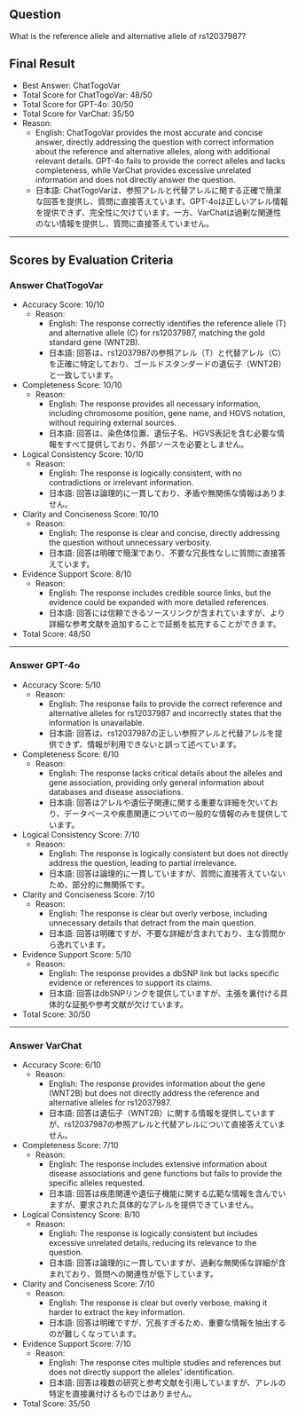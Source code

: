 ## Question

What is the reference allele and alternative allele of rs12037987?

## Final Result

- Best Answer: ChatTogoVar
- Total Score for ChatTogoVar: 48/50
- Total Score for GPT-4o: 30/50
- Total Score for VarChat: 35/50
- Reason:
  - English: ChatTogoVar provides the most accurate and concise answer, directly addressing the question with correct information about the reference and alternative alleles, along with additional relevant details. GPT-4o fails to provide the correct alleles and lacks completeness, while VarChat provides excessive unrelated information and does not directly answer the question.
  - 日本語: ChatTogoVarは、参照アレルと代替アレルに関する正確で簡潔な回答を提供し、質問に直接答えています。GPT-4oは正しいアレル情報を提供できず、完全性に欠けています。一方、VarChatは過剰な関連性のない情報を提供し、質問に直接答えていません。

---

## Scores by Evaluation Criteria

### Answer ChatTogoVar
- Accuracy Score: 10/10
  - Reason: 
    - English: The response correctly identifies the reference allele (T) and alternative allele (C) for rs12037987, matching the gold standard gene (WNT2B).
    - 日本語: 回答は、rs12037987の参照アレル（T）と代替アレル（C）を正確に特定しており、ゴールドスタンダードの遺伝子（WNT2B）と一致しています。
- Completeness Score: 10/10
  - Reason: 
    - English: The response provides all necessary information, including chromosome position, gene name, and HGVS notation, without requiring external sources.
    - 日本語: 回答は、染色体位置、遺伝子名、HGVS表記を含む必要な情報をすべて提供しており、外部ソースを必要としません。
- Logical Consistency Score: 10/10
  - Reason: 
    - English: The response is logically consistent, with no contradictions or irrelevant information.
    - 日本語: 回答は論理的に一貫しており、矛盾や無関係な情報はありません。
- Clarity and Conciseness Score: 10/10
  - Reason: 
    - English: The response is clear and concise, directly addressing the question without unnecessary verbosity.
    - 日本語: 回答は明確で簡潔であり、不要な冗長性なしに質問に直接答えています。
- Evidence Support Score: 8/10
  - Reason: 
    - English: The response includes credible source links, but the evidence could be expanded with more detailed references.
    - 日本語: 回答には信頼できるソースリンクが含まれていますが、より詳細な参考文献を追加することで証拠を拡充することができます。
- Total Score: 48/50

---

### Answer GPT-4o
- Accuracy Score: 5/10
  - Reason: 
    - English: The response fails to provide the correct reference and alternative alleles for rs12037987 and incorrectly states that the information is unavailable.
    - 日本語: 回答は、rs12037987の正しい参照アレルと代替アレルを提供できず、情報が利用できないと誤って述べています。
- Completeness Score: 6/10
  - Reason: 
    - English: The response lacks critical details about the alleles and gene association, providing only general information about databases and disease associations.
    - 日本語: 回答はアレルや遺伝子関連に関する重要な詳細を欠いており、データベースや疾患関連についての一般的な情報のみを提供しています。
- Logical Consistency Score: 7/10
  - Reason: 
    - English: The response is logically consistent but does not directly address the question, leading to partial irrelevance.
    - 日本語: 回答は論理的に一貫していますが、質問に直接答えていないため、部分的に無関係です。
- Clarity and Conciseness Score: 7/10
  - Reason: 
    - English: The response is clear but overly verbose, including unnecessary details that detract from the main question.
    - 日本語: 回答は明確ですが、不要な詳細が含まれており、主な質問から逸れています。
- Evidence Support Score: 5/10
  - Reason: 
    - English: The response provides a dbSNP link but lacks specific evidence or references to support its claims.
    - 日本語: 回答はdbSNPリンクを提供していますが、主張を裏付ける具体的な証拠や参考文献が欠けています。
- Total Score: 30/50

---

### Answer VarChat
- Accuracy Score: 6/10
  - Reason: 
    - English: The response provides information about the gene (WNT2B) but does not directly address the reference and alternative alleles for rs12037987.
    - 日本語: 回答は遺伝子（WNT2B）に関する情報を提供していますが、rs12037987の参照アレルと代替アレルについて直接答えていません。
- Completeness Score: 7/10
  - Reason: 
    - English: The response includes extensive information about disease associations and gene functions but fails to provide the specific alleles requested.
    - 日本語: 回答は疾患関連や遺伝子機能に関する広範な情報を含んでいますが、要求された具体的なアレルを提供できていません。
- Logical Consistency Score: 8/10
  - Reason: 
    - English: The response is logically consistent but includes excessive unrelated details, reducing its relevance to the question.
    - 日本語: 回答は論理的に一貫していますが、過剰な無関係な詳細が含まれており、質問への関連性が低下しています。
- Clarity and Conciseness Score: 7/10
  - Reason: 
    - English: The response is clear but overly verbose, making it harder to extract the key information.
    - 日本語: 回答は明確ですが、冗長すぎるため、重要な情報を抽出するのが難しくなっています。
- Evidence Support Score: 7/10
  - Reason: 
    - English: The response cites multiple studies and references but does not directly support the alleles' identification.
    - 日本語: 回答は複数の研究と参考文献を引用していますが、アレルの特定を直接裏付けるものではありません。
- Total Score: 35/50